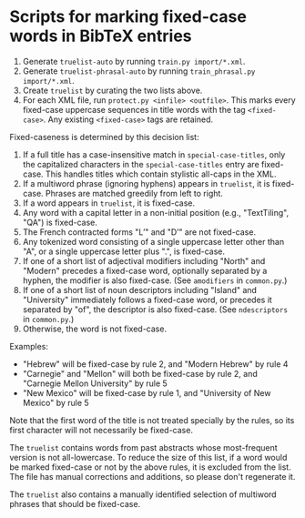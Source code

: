 # Scripts for marking fixed-case words in BibTeX entries

1. Generate `truelist-auto` by running `train.py import/*.xml`.
2. Generate `truelist-phrasal-auto` by running `train_phrasal.py import/*.xml`.
3. Create `truelist` by curating the two lists above.
4. For each XML file, run `protect.py <infile> <outfile>`. This marks
   every fixed-case uppercase sequences in title words with the tag `<fixed-case>`.
   Any existing `<fixed-case>` tags are retained.

Fixed-caseness is determined by this decision list:

1. If a full title has a case-insensitive match in `special-case-titles`, only
   the capitalized characters in the `special-case-titles` entry are fixed-case.
   This handles titles which contain stylistic all-caps in the XML.
2. If a multiword phrase (ignoring hyphens) appears in `truelist`,
   it is fixed-case. Phrases are matched greedily from left to right.
3. If a word appears in `truelist`, it is fixed-case.
4. Any word with a capital letter in a non-initial position (e.g.,
   "TextTiling", "QA") is fixed-case.
5. The French contracted forms "L’" and "D’" are not fixed-case.
6. Any tokenized word consisting of a single uppercase letter other than "A",
   or a single uppercase letter plus ".", is fixed-case.
7. If one of a short list of adjectival modifiers including "North" and "Modern"
   precedes a fixed-case word, optionally separated by a hyphen,
   the modifier is also fixed-case. (See `amodifiers` in `common.py`.)
8. If one of a short list of noun descriptors including "Island" and "University"
   immediately follows a fixed-case word, or precedes it separated by "of",
   the descriptor is also fixed-case. (See `ndescriptors` in `common.py`.)
9. Otherwise, the word is not fixed-case.

Examples:

   - "Hebrew" will be fixed-case by rule 2, and "Modern Hebrew" by rule 4
   - "Carnegie" and "Mellon" will both be fixed-case by rule 2, and
     "Carnegie Mellon University" by rule 5
   - "New Mexico" will be fixed-case by rule 1, and "University of New Mexico"
     by rule 5

Note that the first word of the title is not treated specially by the rules,
so its first character will not necessarily be fixed-case.

The `truelist` contains words from past abstracts whose most-frequent
version is not all-lowercase. To reduce the size of this list, if a
word would be marked fixed-case or not by the above rules, it is
excluded from the list. The file has manual corrections and additions,
so please don't regenerate it.

The `truelist` also contains a manually identified selection of
multiword phrases that should be fixed-case.
